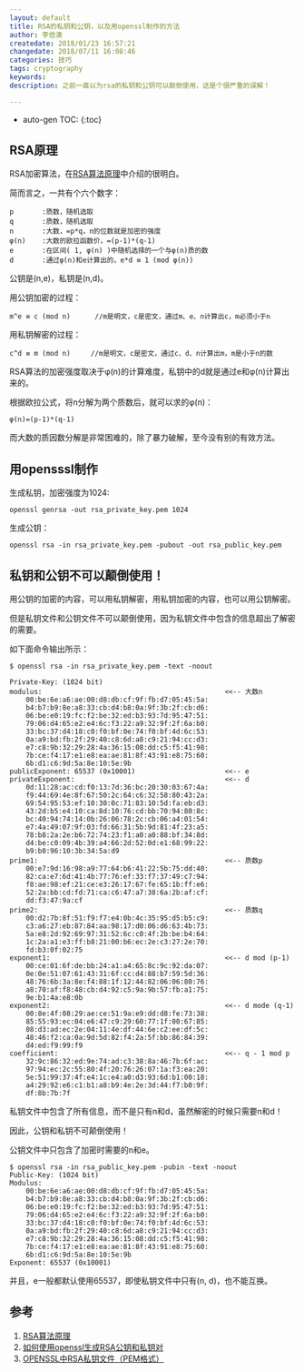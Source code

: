 ```yaml
---
layout: default
title: RSA的私钥和公钥，以及用openssl制作的方法
author: 李佶澳
createdate: 2018/01/23 16:57:21
changedate: 2018/07/11 16:08:46
categories: 技巧
tags: cryptography
keywords:
description: 之前一直以为rsa的私钥和公钥可以颠倒使用，这是个很严重的误解！

---
```


* auto-gen TOC:
{:toc}

## RSA原理

RSA加密算法，在[RSA算法原理][1]中介绍的很明白。

简而言之，一共有个六个数字：

	p       :质数，随机选取
	q       :质数，随机选取
	n       :大数，=p*q，n的位数就是加密的强度
	φ(n)    :大数的欧拉函数价，=(p-1)*(q-1)
	e       :在区间( 1, φ(n) )中随机选择的一个与φ(n)质的数
	d       :通过φ(n)和e计算出的，e*d ≡ 1 (mod φ(n))

公钥是(n,e)，私钥是(n,d)。

用公钥加密的过程：

	m^e ≡ c (mod n)      //m是明文，c是密文，通过m、e、n计算出c，m必须小于n

用私钥解密的过程：

	c^d ≡ m (mod n)     //m是明文，c是密文，通过c、d、n计算出m，m是小于n的数

RSA算法的加密强度取决于φ(n)的计算难度，私钥中的d就是通过e和φ(n)计算出来的。

根据欧拉公式，将n分解为两个质数后，就可以求的φ(n)：

	φ(n)=(p-1)*(q-1)

而大数的质因数分解是非常困难的，除了暴力破解，至今没有别的有效方法。

## 用opensssl制作

生成私钥，加密强度为1024:

	openssl genrsa -out rsa_private_key.pem 1024

生成公钥：

	openssl rsa -in rsa_private_key.pem -pubout -out rsa_public_key.pem

## 私钥和公钥不可以颠倒使用！

用公钥的加密的内容，可以用私钥解密，用私钥加密的内容，也可以用公钥解密。

但是私钥文件和公钥文件不可以颠倒使用，因为私钥文件中包含的信息超出了解密的需要。

如下面命令输出所示：

	$ openssl rsa -in rsa_private_key.pem -text -noout
	
	Private-Key: (1024 bit)
	modulus:                                             <<-- 大数n
	    00:be:6e:a6:ae:00:d8:db:cf:9f:fb:d7:05:45:5a:
	    b4:b7:b9:8e:a8:33:cb:d4:b8:0a:9f:3b:2f:cb:d6:
	    06:be:e0:19:fc:f2:be:32:ed:b3:93:7d:95:47:51:
	    79:06:d4:65:e2:e4:6c:f3:22:a9:32:9f:2f:6a:b0:
	    33:bc:37:d4:18:c0:f0:bf:0e:74:f0:bf:4d:6c:53:
	    0a:a9:bd:fb:2f:29:40:c8:6d:a8:c9:21:94:cc:d3:
	    e7:c8:9b:32:29:28:4a:36:15:08:dd:c5:f5:41:98:
	    7b:ce:f4:17:e1:e8:ea:ae:81:8f:43:91:e8:75:60:
	    6b:d1:c6:9d:5a:8e:10:5e:9b
	publicExponent: 65537 (0x10001)                      <<-- e
	privateExponent:                                     <<-- d
	    0d:11:28:ac:cd:f0:13:7d:36:bc:20:30:03:67:4a:
	    f9:44:69:4e:8f:67:50:2c:64:c6:32:58:80:43:2a:
	    69:54:95:53:ef:10:30:0c:71:83:10:5d:fa:eb:d3:
	    43:2d:b5:e4:10:ca:8d:10:76:cd:bb:70:94:80:8c:
	    bc:40:94:74:14:0b:26:06:78:2c:cb:06:a4:01:54:
	    e7:4a:49:07:9f:03:fd:66:31:5b:9d:81:4f:23:a5:
	    78:b8:2a:2e:b6:72:74:23:f1:a0:a0:88:bf:34:8d:
	    d4:be:c0:09:4b:39:a4:66:2d:52:0d:e1:68:99:22:
	    b9:b0:96:10:3b:34:5a:d9
	prime1:                                              <<-- 质数p
	    00:e7:9d:16:98:a9:77:64:b6:41:22:5b:75:dd:40:
	    82:ca:e7:6d:41:4b:77:76:ef:33:f7:37:49:c7:94:
	    f8:ae:98:ef:21:ce:e3:26:17:67:fe:65:1b:ff:e6:
	    52:2a:bb:cd:fd:71:ca:c6:47:a7:38:6a:2b:af:cf:
	    dd:f3:47:9a:cf
	prime2:                                              <<-- 质数q
	    00:d2:7b:8f:51:f9:f7:e4:0b:4c:35:95:d5:b5:c9:
	    c3:a6:27:eb:87:84:aa:98:17:d0:06:d6:63:4b:73:
	    5a:e8:2d:92:69:97:31:52:6c:c0:4f:2b:be:b4:64:
	    1c:2a:a1:e3:ff:b8:21:00:b6:ec:2e:c3:27:2e:70:
	    fd:b3:0f:02:75
	exponent1:                                           <<-- d mod (p-1)
	    00:ce:01:6f:de:bb:24:a1:a4:65:8c:9c:92:da:07:
	    0e:0e:51:07:61:43:31:6f:cc:d4:88:b7:59:5d:36:
	    48:76:6b:3a:8e:f4:88:1f:12:44:82:06:06:80:76:
	    a8:70:af:f8:48:cb:d4:92:c5:9a:9b:57:fb:a1:75:
	    9e:b1:4a:e8:0b
	exponent2:                                           <<-- d mode (q-1)
	    00:8e:4f:08:29:ae:ce:51:9a:e9:dd:d8:fe:73:38:
	    85:55:93:ec:04:e6:47:c9:29:60:77:1f:00:67:85:
	    08:d3:ad:ec:2e:04:11:4e:df:44:6e:c2:ee:df:5c:
	    48:46:f2:ca:0a:9d:5d:82:f4:2a:5f:bb:86:84:39:
	    d4:ed:f9:99:f9
	coefficient:                                         <<-- q - 1 mod p
	    32:9c:86:32:ed:9e:74:ad:c3:38:8a:46:7b:6f:ac:
	    97:94:ec:2c:55:80:4f:20:76:26:07:1a:f3:ea:20:
	    5e:51:99:37:4f:e4:1c:e4:a0:d3:93:6d:b1:00:18:
	    a4:29:92:e6:c1:b1:a8:b9:4e:2e:3d:44:f7:b0:9f:
	    df:8b:7b:7f

私钥文件中包含了所有信息，而不是只有n和d，虽然解密的时候只需要n和d！

因此，公钥和私钥不可颠倒使用！

公钥文件中只包含了加密时需要的n和e。

	$ openssl rsa -in rsa_public_key.pem -pubin -text -noout
	Public-Key: (1024 bit)
	Modulus:
	    00:be:6e:a6:ae:00:d8:db:cf:9f:fb:d7:05:45:5a:
	    b4:b7:b9:8e:a8:33:cb:d4:b8:0a:9f:3b:2f:cb:d6:
	    06:be:e0:19:fc:f2:be:32:ed:b3:93:7d:95:47:51:
	    79:06:d4:65:e2:e4:6c:f3:22:a9:32:9f:2f:6a:b0:
	    33:bc:37:d4:18:c0:f0:bf:0e:74:f0:bf:4d:6c:53:
	    0a:a9:bd:fb:2f:29:40:c8:6d:a8:c9:21:94:cc:d3:
	    e7:c8:9b:32:29:28:4a:36:15:08:dd:c5:f5:41:98:
	    7b:ce:f4:17:e1:e8:ea:ae:81:8f:43:91:e8:75:60:
	    6b:d1:c6:9d:5a:8e:10:5e:9b
	Exponent: 65537 (0x10001)

并且，e一般都默认使用65537，即使私钥文件中只有(n, d)，也不能互换。

## 参考

1. [RSA算法原理][1]
2. [如何使用openssl生成RSA公钥和私钥对][2]
3. [OPENSSL中RSA私钥文件（PEM格式）][3]

[1]: http://www.ruanyifeng.com/blog/2013/07/rsa_algorithm_part_two.html "RSA算法原理"
[2]: http://blog.csdn.net/aexlinda/article/details/37693167  "如何使用openssl生成RSA公钥和私钥对" 
[3]: https://www.cnblogs.com/jukan/p/5527922.html  "OPENSSL中RSA私钥文件（PEM格式）"
